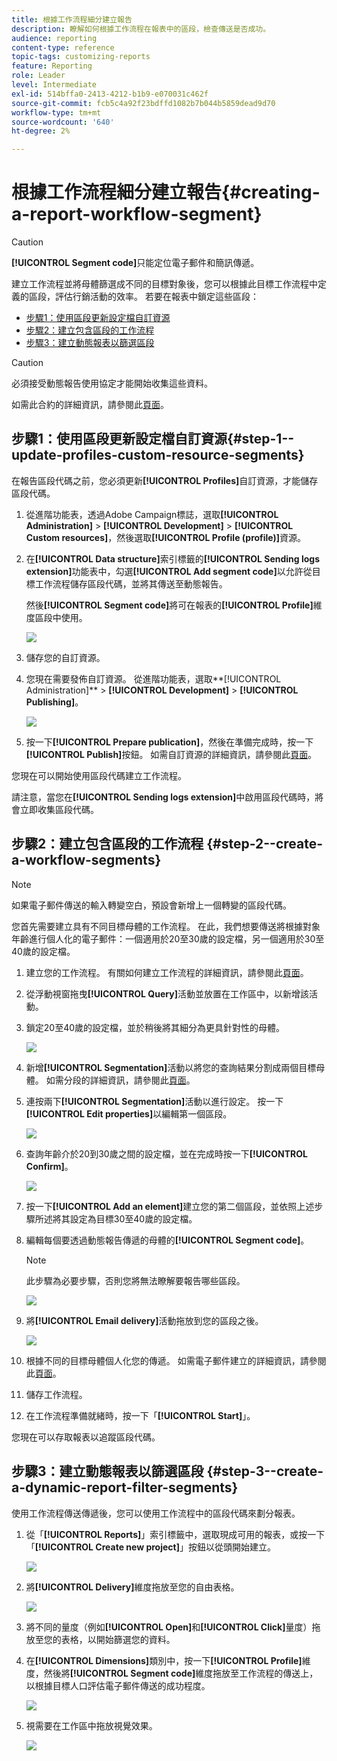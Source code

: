 ```yaml
---
title: 根據工作流程細分建立報告
description: 瞭解如何根據工作流程在報表中的區段，檢查傳送是否成功。
audience: reporting
content-type: reference
topic-tags: customizing-reports
feature: Reporting
role: Leader
level: Intermediate
exl-id: 514bffa0-2413-4212-b1b9-e070031c462f
source-git-commit: fcb5c4a92f23bdffd1082b7b044b5859dead9d70
workflow-type: tm+mt
source-wordcount: '640'
ht-degree: 2%

---
```


# 根據工作流程細分建立報告{#creating-a-report-workflow-segment}

>[!CAUTION]
> **[!UICONTROL Segment code]**&#x200B;只能定位電子郵件和簡訊傳遞。

建立工作流程並將母體篩選成不同的目標對象後，您可以根據此目標工作流程中定義的區段，評估行銷活動的效率。
若要在報表中鎖定這些區段：

* [步驟1：使用區段更新設定檔自訂資源](#step-1--update-profiles-custom-resource-segments)
* [步驟2：建立包含區段的工作流程](#step-2--create-a-workflow-segments)
* [步驟3：建立動態報表以篩選區段](#step-3--create-a-dynamic-report-filter-segments)

>[!CAUTION]
>必須接受動態報告使用協定才能開始收集這些資料。
>
>如需此合約的詳細資訊，請參閱此[頁面](../../reporting/using/about-dynamic-reports.md#dynamic-reporting-usage-agreement)。

## 步驟1：使用區段更新設定檔自訂資源{#step-1--update-profiles-custom-resource-segments}

在報告區段代碼之前，您必須更新&#x200B;**[!UICONTROL Profiles]**&#x200B;自訂資源，才能儲存區段代碼。

1. 從進階功能表，透過Adobe Campaign標誌，選取&#x200B;**[!UICONTROL Administration]** > **[!UICONTROL Development]** > **[!UICONTROL Custom resources]**，然後選取&#x200B;**[!UICONTROL Profile (profile)]**&#x200B;資源。
1. 在&#x200B;**[!UICONTROL Data structure]**&#x200B;索引標籤的&#x200B;**[!UICONTROL Sending logs extension]**&#x200B;功能表中，勾選&#x200B;**[!UICONTROL Add segment code]**&#x200B;以允許從目標工作流程儲存區段代碼，並將其傳送至動態報告。

   然後&#x200B;**[!UICONTROL Segment code]**&#x200B;將可在報表的&#x200B;**[!UICONTROL Profile]**&#x200B;維度區段中使用。

   ![](assets/report_segment_4.png)

1. 儲存您的自訂資源。

1. 您現在需要發佈自訂資源。
從進階功能表，選取**[!UICONTROL Administration]** > **[!UICONTROL Development]** > **[!UICONTROL Publishing]**。

   ![](assets/custom_profile_7.png)

1. 按一下&#x200B;**[!UICONTROL Prepare publication]**，然後在準備完成時，按一下&#x200B;**[!UICONTROL Publish]**&#x200B;按鈕。 如需自訂資源的詳細資訊，請參閱此[頁面](../../developing/using/updating-the-database-structure.md)。

您現在可以開始使用區段代碼建立工作流程。

請注意，當您在&#x200B;**[!UICONTROL Sending logs extension]**&#x200B;中啟用區段代碼時，將會立即收集區段代碼。

## 步驟2：建立包含區段的工作流程 {#step-2--create-a-workflow-segments}

>[!NOTE]
>如果電子郵件傳送的輸入轉變空白，預設會新增上一個轉變的區段代碼。

您首先需要建立具有不同目標母體的工作流程。 在此，我們想要傳送將根據對象年齡進行個人化的電子郵件：一個適用於20至30歲的設定檔，另一個適用於30至40歲的設定檔。

1. 建立您的工作流程。 有關如何建立工作流程的詳細資訊，請參閱此[頁面](../../automating/using/building-a-workflow.md)。

1. 從浮動視窗拖曳&#x200B;**[!UICONTROL Query]**&#x200B;活動並放置在工作區中，以新增該活動。

1. 鎖定20至40歲的設定檔，並於稍後將其細分為更具針對性的母體。

   ![](assets/report_segment_1.png)

1. 新增&#x200B;**[!UICONTROL Segmentation]**&#x200B;活動以將您的查詢結果分割成兩個目標母體。 如需分段的詳細資訊，請參閱此[頁面](../../automating/using/segmentation.md)。

1. 連按兩下&#x200B;**[!UICONTROL Segmentation]**&#x200B;活動以進行設定。 按一下&#x200B;**[!UICONTROL Edit properties]**&#x200B;以編輯第一個區段。

   ![](assets/report_segment_7.png)

1. 查詢年齡介於20到30歲之間的設定檔，並在完成時按一下&#x200B;**[!UICONTROL Confirm]**。

   ![](assets/report_segment_8.png)

1. 按一下&#x200B;**[!UICONTROL Add an element]**&#x200B;建立您的第二個區段，並依照上述步驟所述將其設定為目標30至40歲的設定檔。

1. 編輯每個要透過動態報告傳遞的母體的&#x200B;**[!UICONTROL Segment code]**。

   >[!NOTE]
   >此步驟為必要步驟，否則您將無法瞭解要報告哪些區段。

   ![](assets/report_segment_9.png)

1. 將&#x200B;**[!UICONTROL Email delivery]**&#x200B;活動拖放到您的區段之後。

   ![](assets/report_segment_3.png)

1. 根據不同的目標母體個人化您的傳遞。 如需電子郵件建立的詳細資訊，請參閱此[頁面](../../designing/using/designing-content-in-adobe-campaign.md)。

1. 儲存工作流程。

1. 在工作流程準備就緒時，按一下「**[!UICONTROL Start]**」。

您現在可以存取報表以追蹤區段代碼。

## 步驟3：建立動態報表以篩選區段 {#step-3--create-a-dynamic-report-filter-segments}

使用工作流程傳送傳遞後，您可以使用工作流程中的區段代碼來劃分報表。

1. 從「**[!UICONTROL Reports]**」索引標籤中，選取現成可用的報表，或按一下「**[!UICONTROL Create new project]**」按鈕以從頭開始建立。

   ![](assets/custom_profile_18.png)
1. 將&#x200B;**[!UICONTROL Delivery]**&#x200B;維度拖放至您的自由表格。

   ![](assets/report_segment_5.png)

1. 將不同的量度（例如&#x200B;**[!UICONTROL Open]**&#x200B;和&#x200B;**[!UICONTROL Click]**&#x200B;量度）拖放至您的表格，以開始篩選您的資料。
1. 在&#x200B;**[!UICONTROL Dimensions]**&#x200B;類別中，按一下&#x200B;**[!UICONTROL Profile]**&#x200B;維度，然後將&#x200B;**[!UICONTROL Segment code]**&#x200B;維度拖放至工作流程的傳送上，以根據目標人口評估電子郵件傳送的成功程度。

   ![](assets/report_segment_6.png)

1. 視需要在工作區中拖放視覺效果。

   ![](assets/report_segment_10.png)

